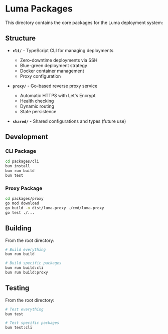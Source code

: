 # Luma Packages

This directory contains the core packages for the Luma deployment system:

## Structure

- **`cli/`** - TypeScript CLI for managing deployments
  - Zero-downtime deployments via SSH
  - Blue-green deployment strategy
  - Docker container management
  - Proxy configuration

- **`proxy/`** - Go-based reverse proxy service
  - Automatic HTTPS with Let's Encrypt
  - Health checking
  - Dynamic routing
  - State persistence

- **`shared/`** - Shared configurations and types (future use)

## Development

### CLI Package

```bash
cd packages/cli
bun install
bun run build
bun test
```

### Proxy Package

```bash
cd packages/proxy
go mod download
go build -o dist/luma-proxy ./cmd/luma-proxy
go test ./...
```

## Building

From the root directory:

```bash
# Build everything
bun run build

# Build specific packages
bun run build:cli
bun run build:proxy
```

## Testing

From the root directory:

```bash
# Test everything
bun test

# Test specific packages
bun test:cli
```